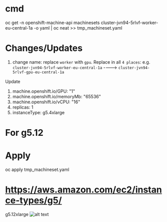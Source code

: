 
# cmd
oc get -n openshift-machine-api machinesets cluster-jvn94-5rlvf-worker-eu-central-1a -o yaml | oc neat >> tmp_machineset.yaml


# Changes/Updates
1. change name: replace `worker` with `gpu`. Replace in all `4 places`:
e.g.    `cluster-jvn94-5rlvf-worker-eu-central-1a` ----> `cluster-jvn94-5rlvf-gpu-eu-central-1a`

Update
1. machine.openshift.io/GPU: "1"
2. machine.openshift.io/memoryMb: "65536"
3. machine.openshift.io/vCPU: "16"
4. replicas: 1
5. instanceType: g5.4xlarge 


# For g5.12
<!-- 2. machine.openshift.io/GPU: "4"
3. machine.openshift.io/memoryMb: "196608"
4. machine.openshift.io/vCPU: "48"
5. replicas: 1
6. instanceType: g5.12xlarge  -->

# Apply
oc apply tmp_machineset.yaml

# https://aws.amazon.com/ec2/instance-types/g5/
 g5.12xlarge
  ![alt text](../images/ec2s.png)